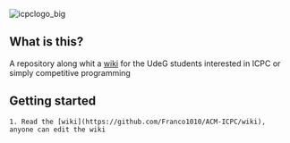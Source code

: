 ![icpclogo_big](https://user-images.githubusercontent.com/28017456/37076648-2e50c626-219d-11e8-8695-cb8cc376f806.png)

## What is this?
A repository along whit a [wiki](https://github.com/Franco1010/ACM-ICPC/wiki) for the UdeG students interested in ICPC or simply competitive programming

## Getting started

    1. Read the [wiki](https://github.com/Franco1010/ACM-ICPC/wiki), anyone can edit the wiki
